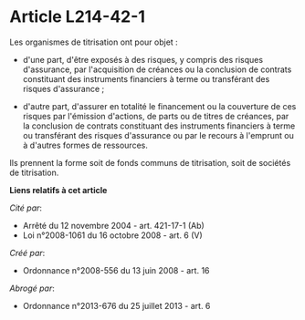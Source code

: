 # Article L214-42-1

Les organismes de titrisation ont pour objet : 

- d'une part, d'être exposés à des risques, y compris des risques d'assurance, par l'acquisition de créances ou la conclusion
de contrats constituant des instruments financiers à terme ou transférant des risques d'assurance ; 

- d'autre part, d'assurer en totalité le financement ou la couverture de ces risques par l'émission d'actions, de parts ou de
titres de créances, par la conclusion de contrats constituant des instruments financiers à terme ou transférant des risques
d'assurance ou par le recours à l'emprunt ou à d'autres formes de ressources. 

Ils prennent la forme soit de fonds communs de titrisation, soit de sociétés de titrisation.

**Liens relatifs à cet article**

_Cité par_:

  - Arrêté du 12 novembre 2004 - art. 421-17-1 (Ab)
  - Loi n°2008-1061 du 16 octobre 2008 - art. 6 (V)

_Créé par_:

  - Ordonnance n°2008-556 du 13 juin 2008 - art. 16

_Abrogé par_:

  - Ordonnance n°2013-676 du 25 juillet 2013 - art. 6
